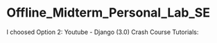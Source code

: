 # Offline_Midterm_Personal_Lab_SE
 I choosed Option 2:  Youtube - Django (3.0) Crash Course Tutorials: 
